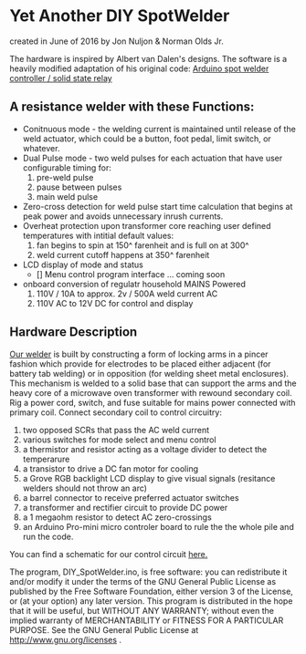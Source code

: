 # Yet Another DIY SpotWelder
created in June of 2016 by Jon Nuljon & Norman Olds Jr.

The hardware is inspired by Albert van Dalen's designs. The software is a heavily modified adaptation of his original code: [Arduino spot welder controller / solid state relay][bb3b1a05]

  [bb3b1a05]: http://www.avdweb.nl/arduino/hardware-interfacing/spot-welder-controller.html "van Dalen's Welder"

  ## A resistance welder with these Functions:
- Conitnuous mode - the welding current is maintained until release of the weld actuator, which could be a button, foot pedal, limit switch, or whatever.
- Dual Pulse mode - two weld pulses for each actuation that have user configurable timing for:
  1.   pre-weld pulse
  2.   pause between pulses
  3. main weld pulse
- Zero-cross detection for weld pulse start time calculation that begins at peak power and avoids unnecessary inrush currents.
- Overheat protection upon transformer core reaching user defined temperatures with intitial default values:
  1. fan begins to spin at 150^ farenheit and is full on at 300^
  2. weld current cutoff happens at 350^ farenheit
- LCD display of mode and status
  - []  Menu control program interface ... coming soon
- onboard conversion of regulatr household MAINS Powered
  1. 110V / 10A to approx. 2v / 500A weld current AC
  2. 110V AC to 12V DC for control and display

## Hardware Description
 [Our welder][4a1f0bcd] is built by constructing a form of locking arms in a pincer fashion which provide for electrodes to be placed either adjacent (for battery tab welding) or in opposition (for welding sheet metal enclosures). This mechanism is welded to a solid base that can support the arms and the heavy core of a microwave oven transformer with rewound secondary coil. Rig a power cord, switch, and fuse suitable for mains power connected with primary coil. Connect secondary coil to control circuitry:
  1. two opposed SCRs that pass the AC weld current
  2. various switches for mode select and menu control
  3. a thermistor and resistor acting as a voltage divider to detect the temperarure
  4. a transistor to drive a DC fan motor for cooling
  5. a Grove RGB backlight LCD display to give visual signals (resitance welders should not throw an arc)
  6. a barrel connector to receive preferred actuator switches
  7. a transformer and rectifier circuit to provide DC power
  8. a 1 megaohm resistor to detect AC zero-crossings
  9. an Arduino Pro-mini micro controler board to rule the the whole pile and run the code.

  [4a1f0bcd]: http://nuljon.com/wp/index.php/projects-for-living/spot-welder/spot-welder-v3-0-build/ "DIY_SpotWelder_v3-0_build"

You can find a schematic for our control circuit [here.][4871cd44]

  [4871cd44]: https://www.dropbox.com/s/4k4nrjpkoesbhgz/SpotWelder%20v3.0.pdf?dl=0 "DIY Spotwelder v3.0"


The program, DIY_SpotWelder.ino, is free software: you can redistribute it and/or modify it under the terms of the GNU General Public License as published by the Free Software Foundation, either version 3 of the License, or (at your option) any later version. This program is distributed in the hope that it will be useful, but WITHOUT ANY WARRANTY; without even the implied warranty of MERCHANTABILITY or FITNESS FOR A PARTICULAR PURPOSE. See the GNU General Public License at http://www.gnu.org/licenses .
